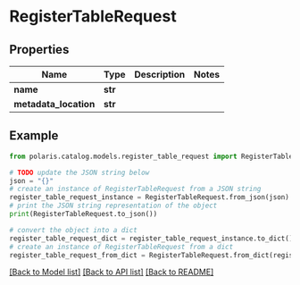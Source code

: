 <!--

 Copyright (c) 2024 Snowflake Computing Inc.
 
 Licensed under the Apache License, Version 2.0 (the "License");
 you may not use this file except in compliance with the License.
 You may obtain a copy of the License at
 
      http://www.apache.org/licenses/LICENSE-2.0
 
 Unless required by applicable law or agreed to in writing, software
 distributed under the License is distributed on an "AS IS" BASIS,
 WITHOUT WARRANTIES OR CONDITIONS OF ANY KIND, either express or implied.
 See the License for the specific language governing permissions and
 limitations under the License.

-->
# RegisterTableRequest

## Properties

Name | Type | Description | Notes
------------ | ------------- | ------------- | -------------
**name** | **str** |  | 
**metadata_location** | **str** |  | 

## Example

```python
from polaris.catalog.models.register_table_request import RegisterTableRequest

# TODO update the JSON string below
json = "{}"
# create an instance of RegisterTableRequest from a JSON string
register_table_request_instance = RegisterTableRequest.from_json(json)
# print the JSON string representation of the object
print(RegisterTableRequest.to_json())

# convert the object into a dict
register_table_request_dict = register_table_request_instance.to_dict()
# create an instance of RegisterTableRequest from a dict
register_table_request_from_dict = RegisterTableRequest.from_dict(register_table_request_dict)
```
[[Back to Model list]](../README.md#documentation-for-models) [[Back to API list]](../README.md#documentation-for-api-endpoints) [[Back to README]](../README.md)


